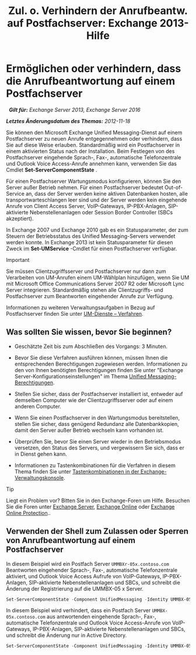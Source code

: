 ﻿---
title: 'Zul. o. Verhindern der Anrufbeantw. auf Postfachserver: Exchange 2013-Hilfe'
TOCTitle: Ermöglichen oder verhindern, dass die Anrufbeantwortung auf einem Postfachserver
ms:assetid: 4b860c09-6669-4e3d-b3dc-17b8018b3860
ms:mtpsurl: https://technet.microsoft.com/de-de/library/Aa997908(v=EXCHG.150)
ms:contentKeyID: 50554816
ms.date: 05/22/2018
mtps_version: v=EXCHG.150
ms.translationtype: MT
---

# Ermöglichen oder verhindern, dass die Anrufbeantwortung auf einem Postfachserver

 
_**Gilt für:** Exchange Server 2013, Exchange Server 2016_

_**Letztes Änderungsdatum des Themas:** 2012-11-18_

Sie können den Microsoft Exchange Unified Messaging-Dienst auf einem Postfachserver zu neuen Anrufe entgegennehmen oder verhindern, dass Sie auf diese Weise erlauben. Standardmäßig wird ein Postfachserver in einem aktivierten Status nach der Installation. Beim Festlegen von des Postfachserver eingehende Sprach-, Fax-, automatische Telefonzentrale und Outlook Voice Access-Anrufe annehmen kann, verwenden Sie das Cmdlet **Set-ServerComponentState** .

Für einen Postfachserver Wartungsmodus konfigurieren, können Sie den Server außer Betrieb nehmen. Für einen Postfachserver bedeutet Out-of-Service an, dass der Server werden keine aktiven Datenbanken hosten, alle transportwarteschlangen leer sind und der Server werden kein eingehende Anrufe von Client Access Server, VoIP-Gateways, IP-PBX-Anlagen, SIP-aktivierte Nebenstellenanlagen oder Session Border Controller (SBCs akzeptiert).

In Exchange 2007 und Exchange 2010 gab es ein Statusparameter, der zum Steuern der Betriebsstatus des Unified Messaging-Servers verwendet werden konnte. In Exchange 2013 ist kein Statusparameter für diesen Zweck im **Set-UMService** -Cmdlet für einen Postfachserver verfügbar.


> [!IMPORTANT]  
> Sie müssen Clientzugriffsserver und Postfachserver nur dann zum Verarbeiten von UM-Anrufen einem UM-Wählplan hinzufügen, wenn Sie UM mit Microsoft Office Communications Server 2007 R2 oder Microsoft Lync Server integrieren. Standardmäßig stehen alle Clientzugriffs- und Postfachserver zum Beantworten eingehender Anrufe zur Verfügung.



Informationen zu weiteren Verwaltungsaufgaben in Bezug auf Postfachserver finden Sie unter [UM-Dienste – Verfahren](um-services-procedures-exchange-2013-help.md).

## Was sollten Sie wissen, bevor Sie beginnen?

  - Geschätzte Zeit bis zum Abschließen des Vorgangs: 3 Minuten.

  - Bevor Sie diese Verfahren ausführen können, müssen Ihnen die entsprechenden Berechtigungen zugewiesen werden. Informationen zu den von Ihnen benötigten Berechtigungen finden Sie unter "Exchange Server-Konfigurationseinstellungen" im Thema [Unified Messaging-Berechtigungen](unified-messaging-permissions-exchange-2013-help.md).

  - Stellen Sie sicher, dass der Postfachserver installiert ist, entweder auf demselben Computer wie der Clientzugriffsserver oder auf einem anderen Computer.

  - Wenn Sie einen Postfachserver in den Wartungsmodus bereitstellen, stellen Sie sicher, dass genügend Redundanz alle Datenbankkopien, damit den Server außer Betrieb wechseln kann vorhanden ist.

  - Überprüfen Sie, bevor Sie einen Server wieder in den Betriebsmodus versetzen, den Status des Servers, und vergewissern Sie sich, dass er in Dienst gehen kann.

  - Informationen zu Tastenkombinationen für die Verfahren in diesem Thema finden Sie unter [Tastenkombinationen in der Exchange-Verwaltungskonsole](keyboard-shortcuts-in-the-exchange-admin-center-exchange-online-protection-help.md).


> [!TIP]  
> Liegt ein Problem vor? Bitten Sie in den Exchange-Foren um Hilfe. Besuchen Sie die Foren unter <A href="https://go.microsoft.com/fwlink/p/?linkid=60612">Exchange Server</A>, <A href="https://go.microsoft.com/fwlink/p/?linkid=267542">Exchange Online</A> oder <A href="https://go.microsoft.com/fwlink/p/?linkid=285351">Exchange Online Protection</A>..



## Verwenden der Shell zum Zulassen oder Sperren von Anrufbeantwortung auf einem Postfachserver

In diesem Beispiel wird ein Postfach Server `UMMBXr-05x.contoso.com` Beantworten eingehender Sprach-, Fax-, automatische Telefonzentrale aktiviert, und Outlook Voice Access Aufrufe von VoIP-Gateways, IP-PBX-Anlagen, SIP-aktivierte Nebenstellenanlagen und SBCs, und schreibt die Änderung der Registrierung auf die UMMBX-05 x Server.

```powershell
Set-ServerComponentState -Component UnifiedMessaging -Identity UMMBX-05x.contoso.com -Requester Maintenance -State Active -LocalOnly
```

In diesem Beispiel wird verhindert, dass ein Postfach Server `UMMBX-05x.contoso.com` aus antwortenden eingehende Sprach-, Fax-, automatische Telefonzentrale und Outlook Voice Access-Anrufe von VoIP-Gateways, IP-PBX-Anlagen, SIP-aktivierte Nebenstellenanlagen und SBCs, und schreibt die Änderung nur in Active Directory.

```powershell
Set-ServerComponentState -Component UnifiedMessaging -Identity UMMBX-05x.contoso.com -Requester Maintenance -State Inactive -RemoteOnly
```